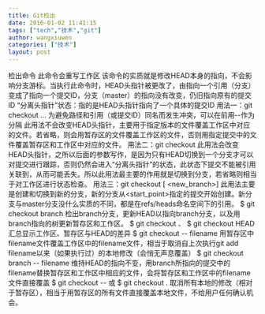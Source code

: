 ```yaml
---
title: Git检出
date: 2016-01-02 11:41:15
tags: ["tech","技术","git"]
author: wangxiuwen
categories: ["技术"]
layout: post
---
```


检出命令
此命令会重写工作区
该命令的实质就是修改HEAD本身的指向，不会影响分支游标。当执行此命令时，HEAD头指针被更改了，由指向一个引用（分支）变成了指向一个提交ID，分支（master）的指向没有改变，仍旧指向原有的提交ID
“分离头指针”状态：指的是HEAD头指针指向了一个具体的提交ID
用法一：git checkout    <paths>...    为避免路径和引用（或提交ID）同名而发生冲突，可以在<paths>前用--作为分隔
此用法不会改变HEAD头指针，主要用于指定版本的文件覆盖工作区中对应的文件。若省略<commit>，则会用暂存区的文件覆盖工作区的文件，否则用指定提交中的文件覆盖暂存区和工作区中对应的文件。
用法二：git checkout 
此用法会改变HEAD头指针，之所以后面的参数写作<branch>，是因为只有HEAD切换到一个分支才可以对提交进行跟踪，否则仍然会进入“分离头指针”的状态，此状态下提交不能被引用关联到，从而可能丢失。所以此用法最主要的作用就是切换到分支，若省略<branch>则相当于对工作区进行状态检查。
用法三：git checkout  [ <new_branch>] 
此用法主要是创建和切换到新的分支，新的分支从<start_point>指定的提交开始创建。新分支与master分支没什么实质的不同，都是在refs/heads命名空间下的引用。
$ git checkout branch
检出branch分支，更新HEAD以指向branch分支，以及用branch指向的树更新暂存区和工作区。
$ git checkout 、 $ git checkout HEAD
汇总显示工作区、暂存区与HEAD的差异
$ git checkout -- filename
用暂存区中filename文件覆盖工作区中的filename文件，相当于取消自上次执行git add filename以来（如果执行过）的本地修改（会悄无声息覆盖）
$ git checkout branch -- filename
维持HEAD的指向不变，用branch所指向的提交中的filename替换暂存区和工作区中相应的文件，会将暂存区和工作区中的filename文件直接覆盖
$ git checkout -- 或 $ git checkout .
取消所有本地的修改（相对于暂存区），相当于用暂存区的所有文件直接覆盖本地文件，不给用户任何确认机会。

